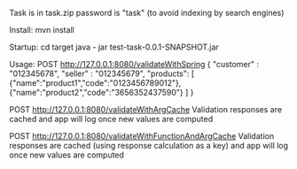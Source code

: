 Task is in task.zip password is "task" (to avoid indexing by search engines)

Install:
mvn install

Startup:
cd target
java - jar test-task-0.0.1-SNAPSHOT.jar

Usage:
POST http://127.0.0.1:8080/validateWithSpring
{
    "customer" : "012345678",
    "seller" : "012345679",
    "products": [
        {"name":"product1","code":"0123456789012"},
        {"name":"product2","code":"3656352437590"}
    ]
}

POST http://127.0.0.1:8080/validateWithArgCache
Validation responses are cached and app will log once new values are computed

POST http://127.0.0.1:8080/validateWithFunctionAndArgCache
Validation responses are cached (using response calculation as a key) and app will log once new values are computed